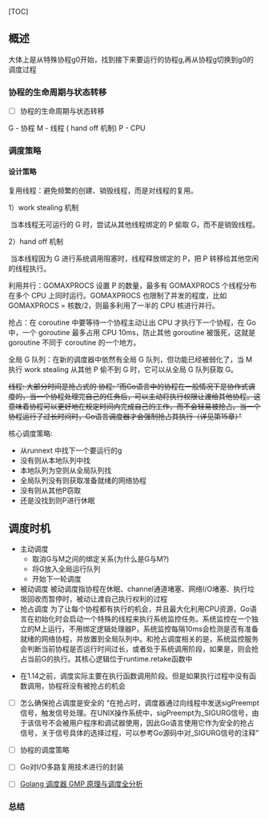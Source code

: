 [TOC]

## 概述
大体上是从特殊协程g0开始，找到接下来要运行的协程g,再从协程g切换到g0的调度过程

### 协程的生命周期与状态转移
- [ ] 协程的生命周期与状态转移

G - 协程
M - 线程 ( hand off 机制)
P - CPU

### 调度策略

#### 设计策略
复用线程：避免频繁的创建、销毁线程，而是对线程的复用。

1）work stealing 机制

​ 当本线程无可运行的 G 时，尝试从其他线程绑定的 P 偷取 G，而不是销毁线程。

2）hand off 机制

​ 当本线程因为 G 进行系统调用阻塞时，线程释放绑定的 P，把 P 转移给其他空闲的线程执行。

利用并行：GOMAXPROCS 设置 P 的数量，最多有 GOMAXPROCS 个线程分布在多个 CPU 上同时运行。GOMAXPROCS 也限制了并发的程度，比如 GOMAXPROCS = 核数/2，则最多利用了一半的 CPU 核进行并行。

抢占：在 coroutine 中要等待一个协程主动让出 CPU 才执行下一个协程，在 Go 中，一个 goroutine 最多占用 CPU 10ms，防止其他 goroutine 被饿死，这就是 goroutine 不同于 coroutine 的一个地方。

全局 G 队列：在新的调度器中依然有全局 G 队列，但功能已经被弱化了，当 M 执行 work stealing 从其他 P 偷不到 G 时，它可以从全局 G 队列获取 G。

~~线程: 大部分时间是抢占式的
协程: “而Go语言中的协程在一般情况下是协作式调度的，当一个协程处理完自己的任务后，可以主动将执行权限让渡给其他协程。这意味着协程可以更好地在规定时间内完成自己的工作，而不会轻易被抢占。当一个协程运行了过长时间时，Go语言调度器才会强制抢占其执行（详见第15章）”~~

核心调度策略:
* 从runnext 中找下一个要运行的g
* 没有则从本地队列中找
* 本地队列为空则从全局队列找
* 全局队列没有则获取准备就绪的网络协程
* 没有则从其他P窃取
* 还是没找到则P进行休眠
## 调度时机
* 主动调度
    * 取消G与M之间的绑定关系(为什么是G与M?)
    * 将G放入全局运行队列
    * 开始下一轮调度
* 被动调度
被动调度指协程在休眠、channel通道堵塞、网络I/O堵塞、执行垃圾回收而暂停时，被动让渡自己执行权利的过程
* 抢占调度
为了让每个协程都有执行的机会，并且最大化利用CPU资源，Go语言在初始化时会启动一个特殊的线程来执行系统监控任务。系统监控在一个独立的M上运行，不用绑定逻辑处理器P，系统监控每隔10ms会检测是否有准备就绪的网络协程，并放置到全局队列中。和抢占调度相关的是，系统监控服务会判断当前协程是否运行时间过长，或者处于系统调用阶段，如果是，则会抢占当前G的执行。其核心逻辑位于runtime.retake函数中
- 在1.14之前，调度实际主要在执行函数调用阶段。但是如果执行过程中没有函数调用，协程将没有被抢占的机会
- [ ] 怎么确保抢占调度是安全的
“在抢占时，调度器通过向线程中发送sigPreempt信号，触发信号处理。在UNIX操作系统中，sigPreempt为_SIGURG信号，由于该信号不会被用户程序和调试器使用，因此Go语言使用它作为安全的抢占信号，关于信号具体的选择过程，可以参考Go源码中对_SIGURG信号的注释”

- [ ] 协程的调度策略
- [ ] Go对I/O多路复用技术进行的封装
- [ ] [Golang 调度器 GMP 原理与调度全分析
](https://learnku.com/articles/41728)
### 总结
